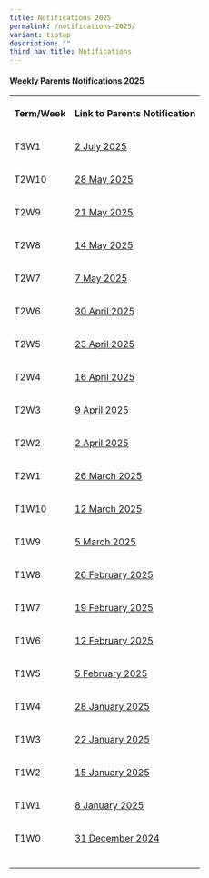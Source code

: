 ```yaml
---
title: Notifications 2025
permalink: /notifications-2025/
variant: tiptap
description: ""
third_nav_title: Notifications
---
```

<h4><strong>Weekly Parents Notifications 2025</strong></h4>
<table style="minWidth: 50px">
<colgroup>
<col>
<col>
</colgroup>
<tbody>
<tr>
<th rowspan="1" colspan="1">
<p>Term/Week</p>
</th>
<th rowspan="1" colspan="1">
<p><strong>Link to Parents Notification</strong>
</p>
</th>
</tr>
<tr>
<td rowspan="1" colspan="1">
<p>T3W1</p>
</td>
<td rowspan="1" colspan="1">
<p><a href="/files/Notifications/2025/2025_T3W1_Parents_Notification__2025_07_02_.pdf" rel="noopener nofollow" target="_blank">2 July 2025</a>
</p>
</td>
</tr>
<tr>
<td rowspan="1" colspan="1">
<p>T2W10</p>
</td>
<td rowspan="1" colspan="1">
<p><a href="/files/Notifications/2025/2025_T2W10_Parents_Notification__2025_05_28_.pdf" rel="noopener nofollow" target="_blank">28 May 2025</a>
</p>
</td>
</tr>
<tr>
<td rowspan="1" colspan="1">
<p>T2W9</p>
</td>
<td rowspan="1" colspan="1">
<p><a href="/files/Notifications/2025/2025_T2W9_Parents_Notification__2025_05_21_.pdf" rel="noopener nofollow" target="_blank">21 May 2025</a>
</p>
</td>
</tr>
<tr>
<td rowspan="1" colspan="1">
<p>T2W8</p>
</td>
<td rowspan="1" colspan="1">
<p><a href="/files/Notifications/2025/2025_T2W8_Parents_Notification__2025_05_14_.pdf" rel="noopener nofollow" target="_blank">14 May 2025</a>
</p>
</td>
</tr>
<tr>
<td rowspan="1" colspan="1">
<p>T2W7</p>
</td>
<td rowspan="1" colspan="1">
<p><a href="/files/Notifications/2025/2025_T2W7_Parents_Notification__2025_05_07_.pdf" rel="noopener nofollow" target="_blank">7 May 2025</a>
</p>
</td>
</tr>
<tr>
<td rowspan="1" colspan="1">
<p>T2W6</p>
</td>
<td rowspan="1" colspan="1">
<p><a href="/files/Notifications/2025/2025_T2W6_Parents_Notification__2025_04_30_.pdf" rel="noopener nofollow" target="_blank">30 April 2025</a>
</p>
</td>
</tr>
<tr>
<td rowspan="1" colspan="1">
<p>T2W5</p>
</td>
<td rowspan="1" colspan="1">
<p><a href="/files/Notifications/2025/2025_T2W5_Parents_Notification__2025_04_23_.pdf" rel="noopener nofollow" target="_blank">23 April 2025</a>
</p>
</td>
</tr>
<tr>
<td rowspan="1" colspan="1">
<p>T2W4</p>
</td>
<td rowspan="1" colspan="1">
<p><a href="/files/Notifications/2025/2025_T2W4_Parents_Notification__2025_04_16_.pdf" rel="noopener nofollow" target="_blank">16 April 2025</a>
</p>
</td>
</tr>
<tr>
<td rowspan="1" colspan="1">
<p>T2W3</p>
</td>
<td rowspan="1" colspan="1">
<p><a href="/files/Notifications/2025/2025_T2W3_Parents_Notification__2025_04_09_.pdf" rel="noopener nofollow" target="_blank">9 April 2025</a>
</p>
</td>
</tr>
<tr>
<td rowspan="1" colspan="1">
<p>T2W2</p>
</td>
<td rowspan="1" colspan="1">
<p><a href="/files/Notifications/2025/2025_T2W2_Parents_Notification__2025_04_02_.pdf" rel="noopener nofollow" target="_blank">2 April 2025</a>
</p>
</td>
</tr>
<tr>
<td rowspan="1" colspan="1">
<p>T2W1</p>
</td>
<td rowspan="1" colspan="1">
<p><a href="/files/Notifications/2025/2025_T2W1_Parents_Notification__2025_03_26_.pdf" rel="noopener nofollow" target="_blank">26 March 2025</a>
</p>
</td>
</tr>
<tr>
<td rowspan="1" colspan="1">
<p>T1W10</p>
</td>
<td rowspan="1" colspan="1">
<p><a href="/files/Notifications/2025/2025_T1W10_Parents_Notification__2025_03_12_.pdf" rel="noopener nofollow" target="_blank">12 March 2025</a>
</p>
</td>
</tr>
<tr>
<td rowspan="1" colspan="1">
<p>T1W9</p>
</td>
<td rowspan="1" colspan="1">
<p><a href="/files/Notifications/2025/2025_T1W9_Parents_Notification__2025_03_05_.pdf" rel="noopener nofollow" target="_blank">5 March 2025</a>
</p>
</td>
</tr>
<tr>
<td rowspan="1" colspan="1">
<p>T1W8</p>
</td>
<td rowspan="1" colspan="1">
<p><a href="/files/Notifications/2025/2025_T1W8_Parents_Notification__2025_02_26_.pdf" rel="noopener nofollow" target="_blank">26 February 2025</a>
</p>
</td>
</tr>
<tr>
<td rowspan="1" colspan="1">
<p>T1W7</p>
</td>
<td rowspan="1" colspan="1">
<p><a href="/files/Notifications/2025/2025_T1W7_Parents_Notification__2025_02_19_.pdf" rel="noopener nofollow" target="_blank">19 February 2025</a>
</p>
</td>
</tr>
<tr>
<td rowspan="1" colspan="1">
<p>T1W6</p>
</td>
<td rowspan="1" colspan="1">
<p><a href="/files/Notifications/2025/2025_T1W6_Parents_Notification__2025_02_12_.pdf" rel="noopener nofollow" target="_blank">12 February 2025</a>
</p>
</td>
</tr>
<tr>
<td rowspan="1" colspan="1">
<p>T1W5</p>
</td>
<td rowspan="1" colspan="1">
<p><a href="/files/Notifications/2025/2025_T1W5_Parents_Notification__2025_02_05_.pdf" rel="noopener nofollow" target="_blank">5 February 2025</a>
</p>
</td>
</tr>
<tr>
<td rowspan="1" colspan="1">
<p>T1W4</p>
</td>
<td rowspan="1" colspan="1">
<p><a href="/files/Notifications/2025/2025_T1W4_Parents_Notification__2025_01_28_.pdf" rel="noopener nofollow" target="_blank">28 January 2025</a>
</p>
</td>
</tr>
<tr>
<td rowspan="1" colspan="1">
<p>T1W3</p>
</td>
<td rowspan="1" colspan="1">
<p><a href="/files/Notifications/2025/2025_T1W3_Parents_Notification__2025_01_22_.pdf" rel="noopener nofollow" target="_blank">22 January 2025</a>
</p>
</td>
</tr>
<tr>
<td rowspan="1" colspan="1">
<p>T1W2</p>
</td>
<td rowspan="1" colspan="1">
<p><a href="/files/Notifications/2025/2025_T1W2_Parents_Notification__2025_01_15_.pdf" rel="noopener nofollow" target="_blank">15 January 2025</a>
</p>
</td>
</tr>
<tr>
<td rowspan="1" colspan="1">
<p>T1W1</p>
</td>
<td rowspan="1" colspan="1">
<p><a href="/files/Notifications/2025/2025_T1W1_Parents_Notification__2025_01_08_.pdf" rel="noopener nofollow" target="_blank">8 January 2025</a>
</p>
</td>
</tr>
<tr>
<td rowspan="1" colspan="1">
<p>T1W0</p>
</td>
<td rowspan="1" colspan="1">
<p><a href="/files/Notifications/2025/2025_T1W0_Parents_Notification__2024_12_31_.pdf" rel="noopener nofollow" target="_blank">31 December 2024</a>
</p>
</td>
</tr>
<tr>
<td rowspan="1" colspan="1">
<p></p>
</td>
<td rowspan="1" colspan="1">
<p></p>
</td>
</tr>
</tbody>
</table>
<p></p>